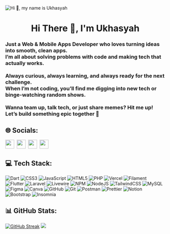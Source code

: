 <img src="https://user-images.githubusercontent.com/10498744/210012254-234538ff-d198-48aa-8964-37e6fd45d227.gif" alt="Hi 👋, my name is Ukhasyah"/>
<!-- ![Hi 👋, my name is Ukhasyah ](https://user-images.githubusercontent.com/10498744/210012254-234538ff-d198-48aa-8964-37e6fd45d227.gif width="600") -->

<div id="toc">
  <ul align="center" style="list-style: none">
    <summary>
      <h1>
        Hi There 👋, I'm Ukhasyah 
      </h1>
    </summary>
  </ul>
</div>

<h3 align="left">
Just a Web & Mobile Apps Developer who loves turning ideas into smooth, clean apps.  <br>I’m all about solving problems with code and making tech that actually works.<br><br>Always curious, always learning, and always ready for the next challenge.  <br>When I’m not coding, you’ll find me digging into new tech or binge-watching random shows.<br><br>Wanna team up, talk tech, or just share memes? Hit me up!  <br>Let’s build something epic together 🚀</h3>

## 🌐 Socials:
<p align="left"><a href="https://www.linkedin.com/in/ukasyaaah" target="_blank"><img src="https://img.shields.io/badge/LinkedIn-0077B5?style=for-the-badge&logo=linkedin&logoColor=white" height="28" style="margin-right: 4px"></a> <a href="https://www.instagram.com/ukasyaaah" target="_blank"><img src="https://img.shields.io/badge/Instagram-E4405F?style=for-the-badge&logo=instagram&logoColor=white" height="28" style="margin-right: 4px"></a> <a href="https://github.com/ukasyaaah" target="_blank"><img src="https://img.shields.io/badge/GitHub-100000?style=for-the-badge&logo=github&logoColor=white" height="28" style="margin-right: 4px"></a> <a href="mailto:ukasyaaah@gmail.com" target="_blank"><img src="https://img.shields.io/badge/Gmail-D14836?style=for-the-badge&logo=gmail&logoColor=white" height="28" style="margin-right: 4px"></a></p>


## 💻 Tech Stack:
![Dart](https://img.shields.io/badge/dart-%230175C2.svg?style=for-the-badge&logo=dart&logoColor=white) ![CSS3](https://img.shields.io/badge/css3-%231572B6.svg?style=for-the-badge&logo=css3&logoColor=white) ![JavaScript](https://img.shields.io/badge/javascript-%23323330.svg?style=for-the-badge&logo=javascript&logoColor=%23F7DF1E) ![HTML5](https://img.shields.io/badge/html5-%23E34F26.svg?style=for-the-badge&logo=html5&logoColor=white) ![PHP](https://img.shields.io/badge/php-%23777BB4.svg?style=for-the-badge&logo=php&logoColor=white) ![Vercel](https://img.shields.io/badge/vercel-%23000000.svg?style=for-the-badge&logo=vercel&logoColor=white) ![Filament](https://img.shields.io/badge/Filament-FFAA00?style=for-the-badge&logoColor=%23000000) ![Flutter](https://img.shields.io/badge/Flutter-%2302569B.svg?style=for-the-badge&logo=Flutter&logoColor=white) ![Laravel](https://img.shields.io/badge/laravel-%23FF2D20.svg?style=for-the-badge&logo=laravel&logoColor=white) ![Livewire](https://img.shields.io/badge/livewire-%234e56a6.svg?style=for-the-badge&logo=livewire&logoColor=white) ![NPM](https://img.shields.io/badge/NPM-%23CB3837.svg?style=for-the-badge&logo=npm&logoColor=white) ![NodeJS](https://img.shields.io/badge/node.js-6DA55F?style=for-the-badge&logo=node.js&logoColor=white) ![TailwindCSS](https://img.shields.io/badge/tailwindcss-%2338B2AC.svg?style=for-the-badge&logo=tailwind-css&logoColor=white) ![MySQL](https://img.shields.io/badge/mysql-4479A1.svg?style=for-the-badge&logo=mysql&logoColor=white) ![Figma](https://img.shields.io/badge/figma-%23F24E1E.svg?style=for-the-badge&logo=figma&logoColor=white) ![Canva](https://img.shields.io/badge/Canva-%2300C4CC.svg?style=for-the-badge&logo=Canva&logoColor=white) ![GitHub](https://img.shields.io/badge/github-%23121011.svg?style=for-the-badge&logo=github&logoColor=white) ![Git](https://img.shields.io/badge/git-%23F05033.svg?style=for-the-badge&logo=git&logoColor=white) ![Postman](https://img.shields.io/badge/Postman-FF6C37?style=for-the-badge&logo=postman&logoColor=white) ![Prettier](https://img.shields.io/badge/prettier-%23F7B93E.svg?style=for-the-badge&logo=prettier&logoColor=black) ![Notion](https://img.shields.io/badge/Notion-%23000000.svg?style=for-the-badge&logo=notion&logoColor=white) ![Bootstrap](https://img.shields.io/badge/bootstrap-%238511FA.svg?style=for-the-badge&logo=bootstrap&logoColor=white) ![Insomnia](https://img.shields.io/badge/Insomnia-black?style=for-the-badge&logo=insomnia&logoColor=5849BE)
## 📊 GitHub Stats:
<!--- [![GitHub Streak](https://streak-stats.demolab.com?user=ukasyaaah&theme=youtube-dark&locale=jv)](https://git.io/streak-stats) --->
[![GitHub Streak](https://streak-stats.demolab.com?user=ukasyaaah&theme=highcontrast&locale=jv)](https://git.io/streak-stats)
![](https://github-readme-stats.vercel.app/api/top-langs/?username=ukasyaaah&theme=dark&hide_border=false&include_all_commits=true&count_private=true&layout=compact)

